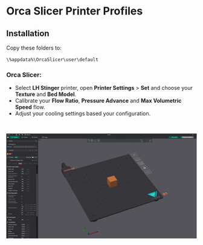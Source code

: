  
 # Orca Slicer Printer Profiles
 
 ## Installation 

 Copy these folders to:   

    \%appdata%\OrcaSlicer\user\default


### Orca Slicer:

* Select **LH Stinger** printer, open **Printer Settings** > **Set** and choose your **Texture** and **Bed Model**.
* Calibrate your **Flow Ratio**, **Pressure Advance** and **Max Volumetric Speed** flow.
* Adjust your cooling settings based your configuration.

<br>

![orca slicer](/Images/orcaslicer.png)
